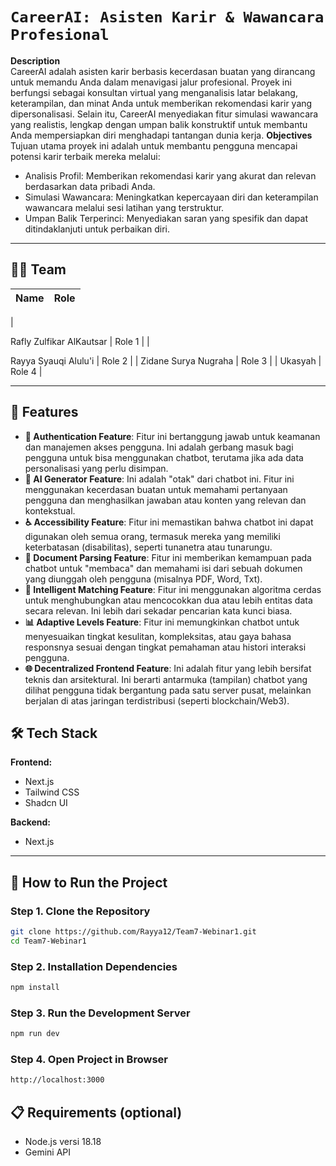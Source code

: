 
# `CareerAI: Asisten Karir & Wawancara Profesional`

**Description**  
CareerAI adalah asisten karir berbasis kecerdasan buatan yang dirancang untuk memandu Anda dalam menavigasi jalur profesional. Proyek ini berfungsi sebagai konsultan virtual yang menganalisis latar belakang, keterampilan, dan minat Anda untuk memberikan rekomendasi karir yang dipersonalisasi. Selain itu, CareerAI menyediakan fitur simulasi wawancara yang realistis, lengkap dengan umpan balik konstruktif untuk membantu Anda mempersiapkan diri menghadapi tantangan dunia kerja.
**Objectives**
Tujuan utama proyek ini adalah untuk membantu pengguna mencapai potensi karir terbaik mereka melalui:
- Analisis Profil: Memberikan rekomendasi karir yang akurat dan relevan berdasarkan data pribadi Anda.
- Simulasi Wawancara: Meningkatkan kepercayaan diri dan keterampilan wawancara melalui sesi latihan yang terstruktur.
- Umpan Balik Terperinci: Menyediakan saran yang spesifik dan dapat ditindaklanjuti untuk perbaikan diri.

---

## 🧑‍💻 Team

| **Name** | **Role**        |
|-----------|----------------|
|  
 	
Rafly Zulfikar AlKautsar    | Role 1         |
|  
 	
Rayya Syauqi Alulu'i    | Role 2         |
| Zidane Surya Nugraha    | Role 3         |
| Ukasyah    | Role 4         |

---

## 🚀 Features
- **🔐 Authentication Feature**: Fitur ini bertanggung jawab untuk keamanan dan manajemen akses pengguna. Ini adalah gerbang masuk bagi pengguna untuk bisa menggunakan chatbot, terutama jika ada data personalisasi yang perlu disimpan.
- **🤖 AI Generator Feature**: Ini adalah "otak" dari chatbot ini. Fitur ini menggunakan kecerdasan buatan untuk memahami pertanyaan pengguna dan menghasilkan jawaban atau konten yang relevan dan kontekstual.
- **♿ Accessibility Feature**: Fitur ini memastikan bahwa chatbot ini dapat digunakan oleh semua orang, termasuk mereka yang memiliki keterbatasan (disabilitas), seperti tunanetra atau tunarungu.
- **📄 Document Parsing Feature**: Fitur ini memberikan kemampuan pada chatbot untuk "membaca" dan memahami isi dari sebuah dokumen yang diunggah oleh pengguna (misalnya PDF, Word, Txt).
- **🎯 Intelligent Matching Feature**: Fitur ini menggunakan algoritma cerdas untuk menghubungkan atau mencocokkan dua atau lebih entitas data secara relevan. Ini lebih dari sekadar pencarian kata kunci biasa.
- **📊 Adaptive Levels Feature**: Fitur ini memungkinkan chatbot untuk menyesuaikan tingkat kesulitan, kompleksitas, atau gaya bahasa responsnya sesuai dengan tingkat pemahaman atau histori interaksi pengguna.
- **🌐 Decentralized Frontend Feature**: Ini adalah fitur yang lebih bersifat teknis dan arsitektural. Ini berarti antarmuka (tampilan) chatbot yang dilihat pengguna tidak bergantung pada satu server pusat, melainkan berjalan di atas jaringan terdistribusi (seperti blockchain/Web3).


## 🛠 Tech Stack

**Frontend:**
- Next.js
- Tailwind CSS
- Shadcn UI

**Backend:**
- Next.js

---

## 🚀 How to Run the Project

### Step 1. Clone the Repository
```bash
git clone https://github.com/Rayya12/Team7-Webinar1.git
cd Team7-Webinar1
```

### Step 2. Installation Dependencies
```bash
npm install
```

### Step 3. Run the Development Server
```bash
npm run dev
```

### Step 4. Open Project in Browser
```bash
http://localhost:3000
```

## 📋 Requirements (optional)
- Node.js versi 18.18
- Gemini API

